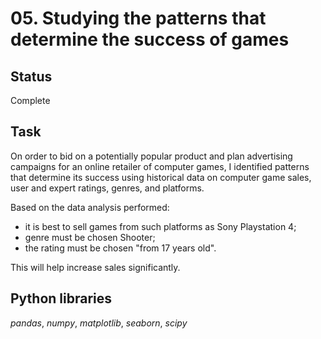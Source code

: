 # 05. Studying the patterns that determine the success of games

## Status
Complete

## Task

On order to bid on a potentially popular product and plan advertising campaigns for an online retailer of computer games, I identified patterns that determine its success using historical data on computer game sales, user and expert ratings, genres, and platforms.  

Based on the data analysis performed:
- it is best to sell games from such platforms as Sony Playstation 4;
- genre must be chosen Shooter;
- the rating must be chosen "from 17 years old".

This will help increase sales significantly.

## Python libraries

*pandas*, *numpy*, *matplotlib*, *seaborn*, *scipy*
